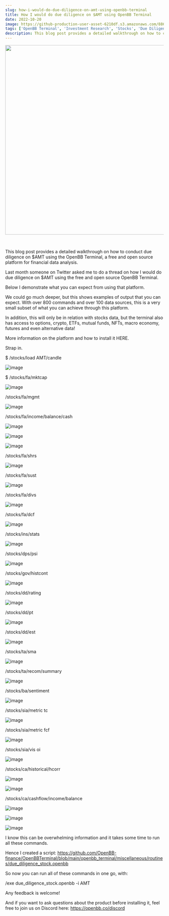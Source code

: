 ```yaml
---
slug: how-i-would-do-due-diligence-on-amt-using-openbb-terminal
title: How I would do due diligence on $AMT using OpenBB Terminal
date: 2022-10-20
image: https://github-production-user-asset-6210df.s3.amazonaws.com/88618738/280499804-4572fe2a-b0b0-487f-9dee-6c08b0e4c965.png
tags: ['OpenBB Terminal', 'Investment Research', 'Stocks', 'Due Diligence']
description: This blog post provides a detailed walkthrough on how to conduct due diligence on $AMT using the OpenBB Terminal, a free and open source platform for financial data analysis.
---
```


<p align="center">
    <img width="600" src="https://github-production-user-asset-6210df.s3.amazonaws.com/88618738/280499804-4572fe2a-b0b0-487f-9dee-6c08b0e4c965.png"/>
</p>

<br />

This blog post provides a detailed walkthrough on how to conduct due diligence on $AMT using the OpenBB Terminal, a free and open source platform for financial data analysis.

<!-- truncate -->

<div style={{borderTop: '1px solid #21af90', margin: '1.5em 0'}} />

Last month someone on Twitter asked me to do a thread on how I would do due diligence on $AMT using the free and open source OpenBB Terminal.

Below I demonstrate what you can expect from using that platform.

We could go much deeper, but this shows examples of output that you can expect. With over 800 commands and over 100 data sources, this is a very small subset of what you can achieve through this platform.

In addition, this will only be in relation with stocks data, but the terminal also has access to options, crypto, ETFs, mutual funds, NFTs, macro economy, futures and even alternative data!

More information on the platform and how to install it HERE.

Strap in.

$ /stocks/load AMT/candle

![image](https://github.com/Meg1211/my-website/assets/88618738/4572fe2a-b0b0-487f-9dee-6c08b0e4c965)

$ /stocks/fa/mktcap

![image](https://github.com/Meg1211/my-website/assets/88618738/2b91a74c-624a-4044-b9e1-9b7138bdcd1e)

/stocks/fa/mgmt

![image](https://github.com/Meg1211/my-website/assets/88618738/2e26ebbf-e26b-4423-87de-a1aace322fa6)

/stocks/fa/income/balance/cash

![image](https://github.com/Meg1211/my-website/assets/88618738/b2a496aa-18e5-4fc3-a3c4-cdf92b3e1cf4)

![image](https://github.com/Meg1211/my-website/assets/88618738/9ab0529c-7344-47ca-9868-32cd633bb53a)

![image](https://github.com/Meg1211/my-website/assets/88618738/788cd233-e8a3-4d21-8d6b-8090409950cc)

/stocks/fa/shrs

![image](https://github.com/Meg1211/my-website/assets/88618738/bed6ac95-f76b-487f-b1ee-05783a53c840)

/stocks/fa/sust

![image](https://github.com/Meg1211/my-website/assets/88618738/fd2b31f4-b29c-4d9a-a521-c1a82e870b68)

/stocks/fa/divs

![image](https://github.com/Meg1211/my-website/assets/88618738/45056b50-8210-40eb-b671-463fbd9dfd6b)

/stocks/fa/dcf

![image](https://github.com/Meg1211/my-website/assets/88618738/77086bcf-b2f3-4ca5-a431-9d6e10ed7b0f)

/stocks/ins/stats

![image](https://github.com/Meg1211/my-website/assets/88618738/28ab99a8-c9e0-48f5-80a0-f37383cde28c)

/stocks/dps/psi

![image](https://github.com/Meg1211/my-website/assets/88618738/0fc8870d-83bc-4413-97a9-c214cb0046cc)

/stocks/gov/histcont

![image](https://github.com/Meg1211/my-website/assets/88618738/5de70c19-55fb-437e-95d8-a17f4a9b9f36)

/stocks/dd/rating

![image](https://github.com/Meg1211/my-website/assets/88618738/d965a0b6-a169-49f5-88f1-87eac4ae9f42)

/stocks/dd/pt

![image](https://github.com/Meg1211/my-website/assets/88618738/f656a805-009c-4751-9842-b7638a459522)

/stocks/dd/est

![image](https://github.com/Meg1211/my-website/assets/88618738/a2bff0b4-69ed-4df0-99a0-f928220d9f2d)

/stocks/ta/sma

![image](https://github.com/Meg1211/my-website/assets/88618738/06996ce2-b1bb-4b21-936a-66b9df3b6a1d)

/stocks/ta/recom/summary

![image](https://github.com/Meg1211/my-website/assets/88618738/015f7839-de0b-45bb-9703-42f986b01d57)

/stocks/ba/sentiment

![image](https://github.com/Meg1211/my-website/assets/88618738/dee84012-741b-4db1-9755-b87afb4da3b5)

/stocks/sia/metric tc

![image](https://github.com/Meg1211/my-website/assets/88618738/bef4daa3-3b93-4a39-82a6-e60d6c3f1dcd)

/stocks/sia/metric fcf

![image](https://github.com/Meg1211/my-website/assets/88618738/c9ad6e51-d9f5-4753-813e-f6d34b697602)

/stocks/sia/vis oi

![image](https://github.com/Meg1211/my-website/assets/88618738/e33cd4a1-f333-490e-8829-16474fa05e0f)

/stocks/ca/historical/hcorr

![image](https://github.com/Meg1211/my-website/assets/88618738/d339e6bc-6dfe-4059-afb6-5152beab6301)

![image](https://github.com/Meg1211/my-website/assets/88618738/ae3bca4c-0a07-436a-a6c6-f9262f692df2)

/stocks/ca/cashflow/income/balance

![image](https://github.com/Meg1211/my-website/assets/88618738/8c0bda7a-a35b-43e7-9f22-1a1774ba1425)

![image](https://github.com/Meg1211/my-website/assets/88618738/673bd87e-aede-4917-a3b8-b2ef5f092b18)

![image](https://github.com/Meg1211/my-website/assets/88618738/3eeacc24-e9e8-479e-becc-5dd763420b2c)

I know this can be overwhelming information and it takes some time to run all these commands.

Hence I created a script: https://github.com/OpenBB-finance/OpenBBTerminal/blob/main/openbb_terminal/miscellaneous/routines/due_diligence_stock.openbb

So now you can run all of these commands in one go, with:

/exe due_diligence_stock.openbb -i AMT

Any feedback is welcome!

And if you want to ask questions about the product before installing it, feel free to join us on Discord here: https://openbb.co/discord
